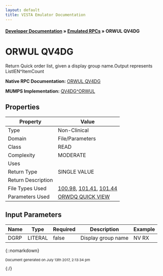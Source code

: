 ```yaml
---
layout: default
title: VISTA Emulator Documentation
---
```


#### [Developer Documentation](../index) &#187; [Emulated RPCs](TableOfContents) &#187; ORWUL QV4DG<br/>
# ORWUL QV4DG

Return Quick order list, given a display group name.Output represents ListIEN^ItemCount

**Native RPC Documentation:** [ORWUL QV4DG](../VISTARPC/ORWUL_QV4DG)

**MUMPS Implementation:** [QV4DG^ORWUL](http://code.osehra.org/dox/Routine_ORWUL_source.html)

## Properties

Property | Value
--- | ---
Type | Non-Clinical
Domain | File/Parameters
Class | READ
Complexity | MODERATE
Uses | 
Return Type | SINGLE VALUE
Return Description | 
File Types Used | [100.98](../VDM/Display_Group-100_98), [101.41](../VDM/Order_Dialog-101_41), [101.44](../VDM/Order_Quick_View-101_44)
Parameters Used | [ORWDQ QUICK VIEW](../Parameters/ORWDQ_QUICK_VIEW)


## Input Parameters

Name | Type | Required | Description | Example
--- | --- | --- | --- | ---
DGRP | LITERAL | false | Display group name | NV RX

{::nomarkdown} <br/><p style="font-size: 11px">Document generated on July 13th 2017, 2:13:34 pm</p>{:/}